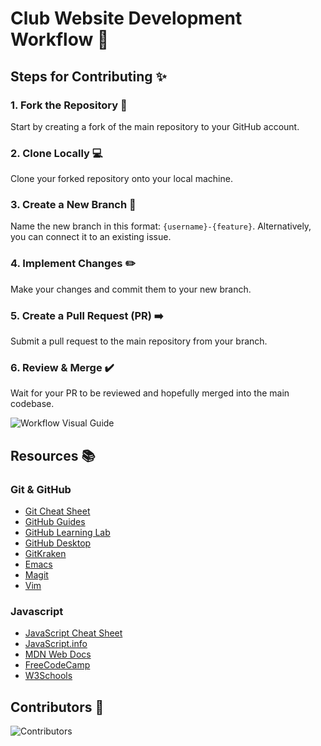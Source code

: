 # Club Website Development Workflow 🌟

## Steps for Contributing ✨

### 1. Fork the Repository 🍴
Start by creating a fork of the main repository to your GitHub account.

### 2. Clone Locally 💻
Clone your forked repository onto your local machine.

### 3. Create a New Branch 🌿
Name the new branch in this format: `{username}-{feature}`. Alternatively, you can connect it to an existing issue.

### 4. Implement Changes ✏️
Make your changes and commit them to your new branch.

### 5. Create a Pull Request (PR) ➡️
Submit a pull request to the main repository from your branch.

### 6. Review & Merge ✔️
Wait for your PR to be reviewed and hopefully merged into the main codebase.

![Workflow Visual Guide](https://drive.google.com/uc?id=1Nk8Nc76M-5-B_JGLm82wBWe3wHhWbes4)



## Resources 📚

### Git & GitHub
- [Git Cheat Sheet](https://education.github.com/git-cheat-sheet-education.pdf)
- [GitHub Guides](https://guides.github.com/)
- [GitHub Learning Lab](https://lab.github.com/)
- [GitHub Desktop](https://desktop.github.com/)
- [GitKraken](https://www.gitkraken.com/)
- [Emacs](https://www.gnu.org/software/emacs/)
- [Magit](https://magit.vc/)
- [Vim](https://www.vim.org/)

### Javascript
- [JavaScript Cheat Sheet](https://websitesetup.org/javascript-cheat-sheet/)
- [JavaScript.info](https://javascript.info/)
- [MDN Web Docs](https://developer.mozilla.org/en-US/docs/Web/JavaScript)
- [FreeCodeCamp](https://www.freecodecamp.org/learn/javascript-algorithms-and-data-structures/basic-javascript/)
- [W3Schools](https://www.w3schools.com/js/default.asp)



## Contributors 🤝

![Contributors](https://contrib.rocks/image?repo=IERoboticsClub/club-website)
